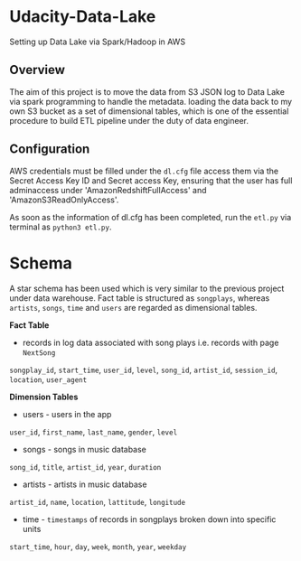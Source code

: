 # Udacity-Data-Lake
Setting up Data Lake via Spark/Hadoop in AWS

## Overview

The aim of this project is to move the data from S3 JSON log to Data Lake via spark programming to handle the metadata. loading the data back to my own S3 bucket as a set of dimensional tables, which is one of the essential procedure to build ETL pipeline under the duty of data engineer. 

## Configuration 

AWS credentials must be filled under the ```dl.cfg``` file  access them via the Secret Access Key ID and Secret access Key, ensuring that the user has full adminaccess under 'AmazonRedshiftFullAccess' and 'AmazonS3ReadOnlyAccess'.

As soon as the information of dl.cfg has been completed, run the ```etl.py``` via terminal as ```python3 etl.py```.

# Schema 

A star schema has been used which is very similar to the previous project under data warehouse. Fact table is structured as ```songplays```, whereas ```artists```, ```songs```, ```time``` and ```users``` are regarded as dimensional tables. 

**Fact Table**

- records in log data associated with song plays i.e. records with page ```NextSong```

```songplay_id```, ```start_time```, ```user_id```, ```level```, ```song_id```, ```artist_id```, ```session_id```, ```location```, ```user_agent```

**Dimension Tables**

- users - users in the app

```user_id```, ```first_name```, ```last_name```, ```gender```, ```level```

- songs - songs in music database

```song_id```, ```title```, ```artist_id```, ```year```, ```duration```

- artists - artists in music database

```artist_id```, ```name```, ```location```, ```lattitude```, ```longitude```

- time - ```timestamps``` of records in songplays broken down into specific units

```start_time```, ```hour```, ```day```, ```week```, ```month```, ```year```, ```weekday```


